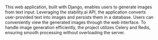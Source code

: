 This web application, built with Django, enables users to generate images from text input. Leveraging the stability.ai API, the application converts user-provided text into images and persists them in a database. Users can conveniently view the generated images through the web interface. To handle image generation efficiently, the project utilizes Celery and Redis, ensuring smooth processing without overloading the server.
